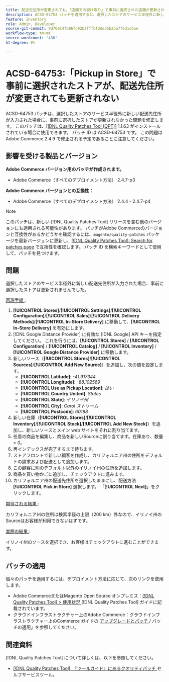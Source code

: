 ```yaml
---
title: 配送先住所が変更されても、「店舗での受け取り」で事前に選択された店舗が更新されない
description: ACSD-64753 パッチを適用すると、選択したストアのサービス半径外に新しい配送先住所が入力された場合に、事前に選択したストアが更新されなかったAdobe Commerceの問題を修正できます。
feature: Inventory
role: Admin, Developer
source-git-commit: 9d76014fb86fd92b2fffbf2de35b25a7f6d1cbae
workflow-type: tm+mt
source-wordcount: '438'
ht-degree: 0%

---
```



# ACSD-64753:「Pickup in Store」で事前に選択されたストアが、配送先住所が変更されても更新されない

ACSD-64753 パッチは、選択したストアのサービス半径外に新しい配送先住所が入力された場合に、事前に選択したストアが更新されなかった問題を修正します。 このパッチは、[[!DNL Quality Patches Tool (QPT)]](/help/tools/quality-patches-tool/quality-patches-tool-to-self-serve-quality-patches.md) 1.1.63 がインストールされている場合に使用できます。 パッチ ID は ACSD-64753 です。 この問題はAdobe Commerce 2.4.9 で修正される予定であることに注意してください。

## 影響を受ける製品とバージョン

**Adobe Commerce バージョン用のパッチが作成されます。**

* Adobe Commerce（すべてのデプロイメント方法） 2.4.7-p3

**Adobe Commerce バージョンとの互換性：**

* Adobe Commerce（すべてのデプロイメント方法） 2.4.4 - 2.4.7-p4

>[!NOTE]
>
>このパッチは、新しい [!DNL Quality Patches Tool] リリースを含む他のバージョンにも適用される可能性があります。 パッチがAdobe Commerceのバージョンと互換性があるかどうかを確認するには、`magento/quality-patches` パッケージを最新バージョンに更新し、[[!DNL Quality Patches Tool]: Search for patches page](https://experienceleague.adobe.com/tools/commerce-quality-patches/index.html?lang=ja) で互換性を確認します。 パッチ ID を検索キーワードとして使用して、パッチを見つけます。

## 問題

選択したストアのサービス半径外に新しい配送先住所が入力された場合、事前に選択したストアは更新されませんでした。

<u> 再現手順 </u>:

1. **[!UICONTROL Stores]**/**[!UICONTROL Settings]**/**[!UICONTROL Configuration]**/**[!UICONTROL Sales]**/**[!UICONTROL Delivery Methods]**/**[!UICONTROL In-Store Delivery]** に移動して、**[!UICONTROL In-Store Delivery]** を有効にします。
1. [!DNL Google Distance Provider] に有効な [!DNL Google] API キーを指定してください。 これを行うには、**[!UICONTROL Stores]** / **[!UICONTROL Configuration]** / **[!UICONTROL Catalog]** / **[!UICONTROL Inventory]** / **[!UICONTROL Google Distance Provider]** に移動します。
1. 新しいソース（**[!UICONTROL Stores]**/**[!UICONTROL Sources]**/**[!UICONTROL Add New Source]**）を追加し、次の値を設定します。
   * **[!UICONTROL Latitude]**: *-41.917344*
   * **[!UICONTROL Longitude]**: *-88.102569*
   * **[!UICONTROL Use as Pickup Location]**: *はい*
   * **[!UICONTROL Country United]**: *States*
   * **[!UICONTROL State]**: *イリノイ州*
   * **[!UICONTROL City]**: *Carol ストリーム*
   * **[!UICONTROL Postcode]**: *60188*
1. 新しい在庫（**[!UICONTROL Stores]**/**[!UICONTROL Inventory]**/**[!UICONTROL Stock]**/**[!UICONTROL Add New Stock]**）を追加し、新しいソースとメイン web サイトをそれに割り当てます。
1. 任意の商品を編集し、商品を新しいSourceに割り当てます。在庫あり、数量 > *0*。
1. 再インデックスが完了するまで待ちます。
1. ストアフロントで新しい顧客を作成し、カリフォルニア州の住所をデフォルトの請求および配送として追加します。
1. この顧客に別のデフォルト以外のイリノイ州の住所を追加します。
1. 商品を買い物かごに追加し、チェックアウトに進みます。
1. カリフォルニア州の配送先住所を選択したままにし、配送方法 **[!UICONTROL Pick in Store]** 選択します。 「**[!UICONTROL Next]**」をクリックします。

<u> 期待される結果 </u>:

カリフォルニア州の住所は検索半径の上限（200 km）外なので、イリノイ州のSourceはお客様が利用できないはずです。

<u> 実際の結果 </u>:

イリノイ州のソースを選択でき、お客様はチェックアウトに進むことができます。

## パッチの適用

個々のパッチを適用するには、デプロイメント方法に応じて、次のリンクを使用します。

* Adobe CommerceまたはMagento Open Source オンプレミス：[[!DNL Quality Patches Tool] > 使用状況 ](/help/tools/quality-patches-tool/usage.md) [!DNL Quality Patches Tool] ガイドに記載されています。
* クラウドインフラストラクチャー上のAdobe Commerce：クラウドインフラストラクチャー上のCommerce ガイドの [ アップグレードとパッチ ](https://experienceleague.adobe.com/docs/commerce-cloud-service/user-guide/develop/upgrade/apply-patches.html?lang=ja)/ パッチの適用」を参照してください。

## 関連資料

[!DNL Quality Patches Tool] について詳しくは、以下を参照してください。

* [[!DNL Quality Patches Tool]: 『ツールガイド』にあるクオリティパッチ ](/help/tools/quality-patches-tool/quality-patches-tool-to-self-serve-quality-patches.md) セルフサービスツール。
